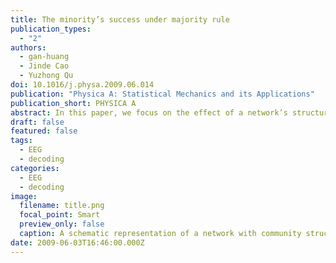 ```yaml
---
title: The minority’s success under majority rule
publication_types:
  - "2"
authors:
  - gan-huang
  - Jinde Cao
  - Yuzhong Qu
doi: 10.1016/j.physa.2009.06.014
publication: "Physica A: Statistical Mechanics and its Applications"
publication_short: PHYSICA A
abstract: In this paper, we focus on the effect of a network’s structure on the process of opinion formation. Emphasis is placed on the minority’s opinion evolution in a community structured network, where the majority rule is applied to govern the evolution. A model is developed for theoretical analysis using the mean field method. In this model, the connections are dense in the community, but sparse outside. A bifurcation diagram can thus be constructed, which is also verified through experimental study. The phase transition in the evolution is also investigated. In addition, a further investigation shows that a larger group size would bring more advantage to the minority.
draft: false
featured: false
tags:
  - EEG
  - decoding
categories:
  - EEG
  - decoding
image:
  filename: title.png
  focal_point: Smart
  preview_only: false
  caption: A schematic representation of a network with community structure
date: 2009-06-03T16:46:00.000Z
---
```

